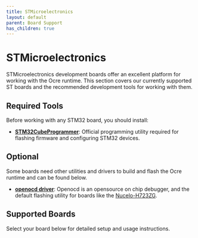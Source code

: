 ```yaml
---
title: STMicroelectronics  
layout: default
parent: Board Support
has_children: true
---
```


# STMicroelectronics

STMicroelectronics development boards offer an excellent platform for working with the Ocre runtime. This section covers our currently supported ST boards and the recommended development tools for working with them.

## Required Tools
Before working with any STM32 board, you should install:
* **[STM32CubeProgrammer](https://www.st.com/en/development-tools/stm32cubeprog.html)**: Official programming utility required for flashing firmware and configuring STM32 devices.

## Optional
Some boards need other utilities and drivers to build and flash the Ocre runtime and can be found below.
* **[openocd driver](https://openocd.org/)**: Openocd is an opensource on chip debugger, and the default flashing utility for boards like the [Nucelo-H723ZG](../../board-support/ST/NUCLEO-H723ZG). 

## Supported Boards
Select your board below for detailed setup and usage instructions.